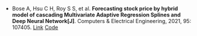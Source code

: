 * Bose A, Hsu C H, Roy S S, et al. <b>Forecasting stock price by hybrid model of cascading Multivariate Adaptive Regression Splines and Deep Neural Network[J]</b>. Computers & Electrical Engineering, 2021, 95: 107405. [Link](https://www.sciencedirect.com/science/article/pii/S0045790621003700) [Code](https://drive.google.com/drive/folders/1mgxUJMSOsRSSxX8DRE5HG6YSSqKosVvT?usp=sharing)
